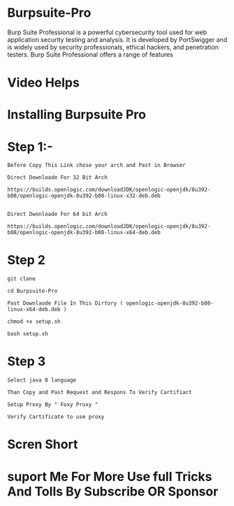 # Burpsuite-Pro
Burp Suite Professional is a powerful cybersecurity tool used for web application security testing and analysis. It is developed by PortSwigger and is widely used by security professionals, ethical hackers, and penetration testers. Burp Suite Professional offers a range of features


# Video Helps 


# Installing Burpsuite Pro

# Step 1:-
    Before Copy This Link chose your arch and Past in Browser 

    Direct Downloade For 32 Bit Arch

    https://builds.openlogic.com/downloadJDK/openlogic-openjdk/8u392-b08/openlogic-openjdk-8u392-b08-linux-x32-deb.deb

    
    Direct Dwonloade For 64 bit Arch

    https://builds.openlogic.com/downloadJDK/openlogic-openjdk/8u392-b08/openlogic-openjdk-8u392-b08-linux-x64-deb.deb

    
    
# Step 2

    git clone 

    cd Burpsuite-Pro
     
    Past Downlaode File In This Dirtory ( openlogic-openjdk-8u392-b08-linux-x64-deb.deb )
    
    chmod +x setup.sh
    
    bash setup.sh
    
# Step 3

    Select java 8 language
    
    Than Copy and Past Request and Respons To Verify Cartifiact

    Setup Proxy By " Foxy Proxy "

    Verify Cartificate to use proxy 

# Scren Short 








# suport Me For More Use full Tricks And Tolls By Subscribe OR Sponsor
